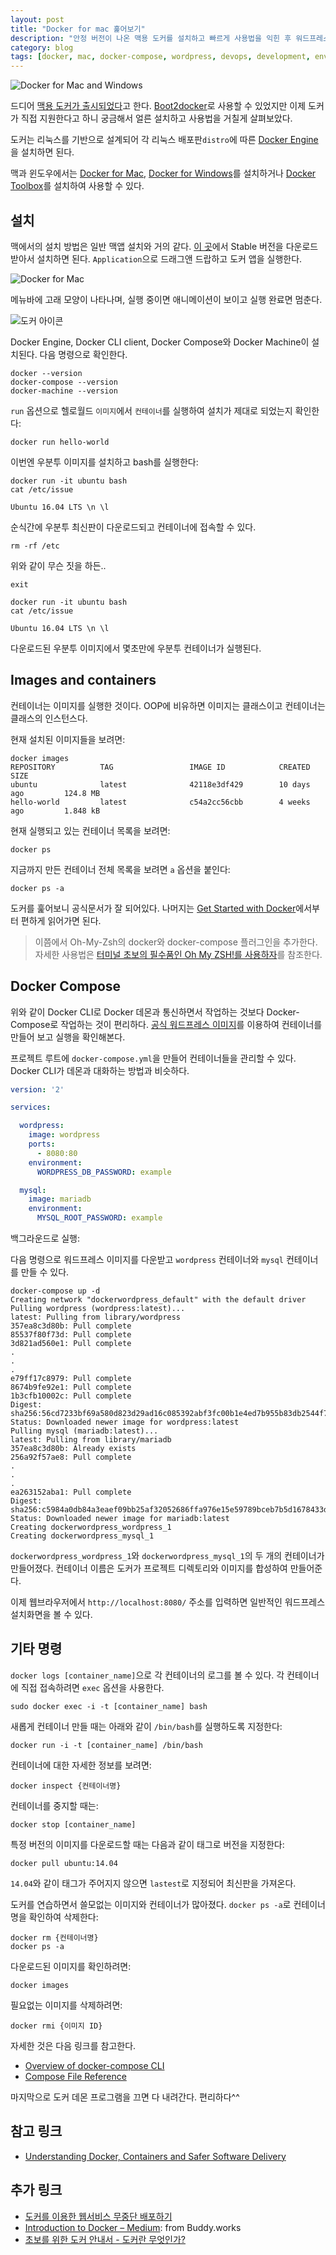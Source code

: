 ```yaml
---
layout: post
title: "Docker for mac 훑어보기"
description: "안정 버전이 나온 맥용 도커를 설치하고 빠르게 사용법을 익힌 후 워드프레스와 마리아디비 컨테이너를 만들어 본다."
category: blog
tags: [docker, mac, docker-compose, wordpress, devops, development, environment]
---
```


![Docker for Mac and Windows](http://img.scoop.it/qJ-H5ZRk89m2xeq5QyncsrnTzqrqzN7Y9aBZTaXoQ8Q=)

드디어 [맥용 도커가 출시되었다](https://blog.docker.com/2016/07/docker-for-mac-and-windows-production-ready/)고 한다. [Boot2docker](http://boot2docker.io/)로 사용할 수 있었지만 이제 도커가 직접 지원한다고 하니 궁금해서 얼른 설치하고 사용법을 거칠게 살펴보았다.

도커는 리눅스를 기반으로 설계되어 각 리눅스 배포판`distro`에 따른 [Docker Engine](https://docs.docker.com/engine/installation/linux/)을 설치하면 된다.

맥과 윈도우에서는 [Docker for Mac](https://docs.docker.com/docker-for-mac/), [Docker for Windows](https://docs.docker.com/docker-for-windows/)를 설치하거나 [Docker Toolbox](https://www.docker.com/products/docker-toolbox)를 설치하여 사용할 수 있다.

## 설치

맥에서의 설치 방법은 일반 맥앱 설치와 거의 같다. [이 곳](https://docs.docker.com/docker-for-mac/)에서 Stable 버전을 다운로드 받아서 설치하면 된다. `Application`으로 드래그앤 드랍하고 도커 앱을 실행한다.

![Docker for Mac](https://docs.docker.com/docker-for-mac/images/docker-app-drag.png)

메뉴바에 고래 모양이 나타나며, 실행 중이면 애니메이션이 보이고 실행 완료면 멈춘다.

![도커 아이콘](https://docs.docker.com/docker-for-mac/images/whale-in-menu-bar.png)

Docker Engine, Docker CLI client, Docker Compose와 Docker Machine이 설치된다. 다음 명령으로 확인한다.

```shell
docker --version
docker-compose --version
docker-machine --version
```

`run` 옵션으로 헬로월드 `이미지`에서 `컨테이너`를 실행하여 설치가 제대로 되었는지 확인한다:

```shell
docker run hello-world
```

이번엔 우분투 이미지를 설치하고 bash를 실행한다:

```shell
docker run -it ubuntu bash
cat /etc/issue

Ubuntu 16.04 LTS \n \l
```

순식간에 우분투 최신판이 다운로드되고 컨테이너에 접속할 수 있다.

```shell
rm -rf /etc
```

위와 같이 무슨 짓을 하든..

```
exit

docker run -it ubuntu bash
cat /etc/issue

Ubuntu 16.04 LTS \n \l
```

다운로드된 우분투 이미지에서 몇초만에 우분투 컨테이너가 실행된다.

## Images and containers

컨테이너는 이미지를 실행한 것이다. OOP에 비유하면 이미지는 클래스이고 컨테이너는 클래스의 인스턴스다.

현재 설치된 이미지들을 보려면:

```shell
docker images
REPOSITORY          TAG                 IMAGE ID            CREATED             SIZE
ubuntu              latest              42118e3df429        10 days ago         124.8 MB
hello-world         latest              c54a2cc56cbb        4 weeks ago         1.848 kB
```

현재 실행되고 있는 컨테이너 목록을 보려면:

```shell
docker ps
```

지금까지 만든 컨테이너 전체 목록을 보려면 `a` 옵션을 붙인다:

```shell
docker ps -a
```

도커를 훑어보니 공식문서가 잘 되어있다. 나머지는 [Get Started with Docker](https://docs.docker.com/engine/getstarted/)에서부터 편하게 읽어가면 된다.

> 이쯤에서 Oh-My-Zsh의 docker와 docker-compose 플러그인을 추가한다. 자세한 사용법은 [터미널 초보의 필수품인 Oh My ZSH!를 사용하자](http://nolboo.kim/blog/2015/08/21/oh-my-zsh/)를 참조한다.

## Docker Compose

위와 같이 Docker CLI로 Docker 데몬과 통신하면서 작업하는 것보다 Docker-Compose로 작업하는 것이 편리하다. [공식 워드프레스 이미지](https://hub.docker.com/_/wordpress/)를 이용하여 컨테이너를 만들어 보고 실행을 확인해본다.

프로젝트 루트에 `docker-compose.yml`을 만들어 컨테이너들을 관리할 수 있다. Docker CLI가 데몬과 대화하는 방법과 비슷하다.

```yaml
version: '2'

services:

  wordpress:
    image: wordpress
    ports:
      - 8080:80
    environment:
      WORDPRESS_DB_PASSWORD: example

  mysql:
    image: mariadb
    environment:
      MYSQL_ROOT_PASSWORD: example
```

백그라운드로 실행:

다음 명령으로 워드프레스 이미지를 다운받고 `wordpress` 컨테이너와 `mysql` 컨테이너를 만들 수 있다.

```
docker-compose up -d
Creating network "dockerwordpress_default" with the default driver
Pulling wordpress (wordpress:latest)...
latest: Pulling from library/wordpress
357ea8c3d80b: Pull complete
85537f80f73d: Pull complete
3d821ad560e1: Pull complete
.
.
.
e79ff17c8979: Pull complete
8674b9fe92e1: Pull complete
1b3cfb10002c: Pull complete
Digest: sha256:56cd7233bf69a580d823d29ad16c085392abf3fc00b1e4ed7b955b83db2544f7
Status: Downloaded newer image for wordpress:latest
Pulling mysql (mariadb:latest)...
latest: Pulling from library/mariadb
357ea8c3d80b: Already exists
256a92f57ae8: Pull complete
.
.
.
ea263152aba1: Pull complete
Digest: sha256:c5984a0db84a3eaef09bb25af32052686ffa976e15e59789bceb7b5d1678433d
Status: Downloaded newer image for mariadb:latest
Creating dockerwordpress_wordpress_1
Creating dockerwordpress_mysql_1
```

`dockerwordpress_wordpress_1`와 `dockerwordpress_mysql_1`의 두 개의 컨테이너가 만들어졌다. 컨테이너 이름은 도커가 프로젝트 디렉토리와 이미지를 합성하여 만들어준다.

이제 웹브라우저에서 `http://localhost:8080/` 주소를 입력하면 일반적인 워드프레스 설치화면을 볼 수 있다.

## 기타 명령

`docker logs [container_name]`으로 각 컨테이너의 로그를 볼 수 있다. 각 컨테이너에 직접 접속하려면 `exec` 옵션을 사용한다.

```shell
sudo docker exec -i -t [container_name] bash
```

새롭게 컨테이너 만들 때는 아래와 같이 `/bin/bash`를 실행하도록 지정한다:

```shell
docker run -i -t [container_name] /bin/bash
```

컨테이너에 대한 자세한 정보를 보려면:

```shell
docker inspect {컨테이너명}
```

컨테이너를 중지할 때는:

```shell
docker stop [container_name]
```

특정 버전의 이미지를 다운로드할 때는 다음과 같이 태그로 버전을 지정한다:

```shell
docker pull ubuntu:14.04
```

`14.04`와 같이 태그가 주어지지 않으면 `lastest`로 지정되어 최신판을 가져온다.

도커를 연습하면서 쓸모없는 이미지와 컨테이너가 많아졌다. `docker ps -a`로 컨테이너명을 확인하여 삭제한다:

```shell
docker rm {컨테이너명}
docker ps -a
```

다운로드된 이미지를 확인하려면:

```shell
docker images
```

필요없는 이미지를 삭제하려면:

```
docker rmi {이미지 ID}
```

자세한 것은 다음 링크를 참고한다.

- [Overview of docker-compose CLI](https://docs.docker.com/compose/reference/overview/#overview-of-docker-compose-cli)
- [Compose File Reference](https://docs.docker.com/compose/compose-file/)

마지막으로 도커 데몬 프로그램을 끄면 다 내려간다. 편리하다^^

## 참고 링크

- [Understanding Docker, Containers and Safer Software Delivery](https://www.sitepoint.com/docker-containers-software-delivery/)

## 추가 링크

- [도커를 이용한 웹서비스 무중단 배포하기](http://subicura.com/2016/06/07/zero-downtime-docker-deployment.html)
- [Introduction to Docker – Medium](https://medium.com/@BuddyWorks/introduction-to-docker-a7d9e1f6c0b3#.814ssi7sj): from Buddy.works
- [초보를 위한 도커 안내서 - 도커란 무엇인가?](https://subicura.com/2017/01/19/docker-guide-for-beginners-1.html)

